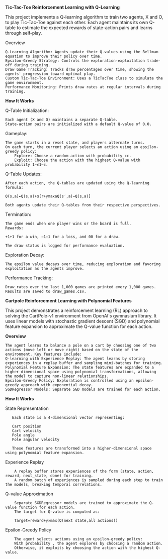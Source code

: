 **Tic-Tac-Toe Reinforcement Learning with Q-Learning**

This project implements a Q-learning algorithm to train two agents, X and O, to play Tic-Tac-Toe against each other. Each agent maintains its own Q-table to estimate the expected rewards of state-action pairs and learns through self-play.

Overview

    Q-Learning Algorithm: Agents update their Q-values using the Bellman equation to improve their policy over time.
    Epsilon-Greedy Strategy: Controls the exploration-exploitation trade-off during training.
    Draw Game Tracking: Tracks draw percentages over time, showing the agents' progression toward optimal play.
    Custom Tic-Tac-Toe Environment: Uses a TicTacToe class to simulate the game environment.
    Performance Monitoring: Prints draw rates at regular intervals during training.

**How It Works**

Q-Table Initialization:

    Each agent (X and O) maintains a separate Q-table.
    State-action pairs are initialized with a default Q-value of 0.0.

Gameplay:

    The game starts in a reset state, and players alternate turns.
    On each turn, the current player selects an action using an epsilon-greedy policy:
        Explore: Choose a random action with probability ϵϵ.
        Exploit: Choose the action with the highest Q-value with probability 1−ϵ1−ϵ.

Q-Table Updates:

    After each action, the Q-tables are updated using the Q-learning formula:
    
    Q(s,a)←Q(s,a)+α[r+γmax⁡aQ(s′,a)−Q(s,a)]
    
    Both agents update their Q-tables from their respective perspectives.

Termination:

    The game ends when one player wins or the board is full.
    Rewards:
        
    +1+1 for a win, −1−1 for a loss, and 00 for a draw.
    
    The draw status is logged for performance evaluation.

Exploration Decay:

    The epsilon value decays over time, reducing exploration and favoring exploitation as the agents improve.

Performance Tracking:

    Draw rates over the last 1,000 games are printed every 1,000 games.
    Results are saved to draw_games.csv.

**Cartpole Reinforcement Learning with Polynomial Features**

This project demonstrates a reinforcement learning (RL) approach to solving the CartPole-v1 environment from OpenAI's gymnasium library. It uses linear models with stochastic gradient descent (SGD) and polynomial feature expansion to approximate the Q-value function for each action.

**Overview**

    The agent learns to balance a pole on a cart by choosing one of two actions (move left or move right) based on the state of the environment. Key features include:  
    Q-learning with Experience Replay: The agent learns by storing experiences in a replay buffer and sampling mini-batches for training.
    Polynomial Feature Expansion: The state features are expanded to a higher-dimensional space using polynomial transformations, allowing the model to capture non-linear relationships.
    Epsilon-Greedy Policy: Exploration is controlled using an epsilon-greedy approach with exponential decay.
    SGDRegressor Models: Separate SGD models are trained for each action.

**How It Works**

State Representation

       Each state is a 4-dimensional vector representing:

       Cart position
       Cart velocity
       Pole angle
       Pole angular velocity

       These features are transformed into a higher-dimensional space using polynomial feature expansion.

Experience Replay

        A replay buffer stores experiences of the form (state, action, reward, next_state, done) for training.
        A random batch of experiences is sampled during each step to train the models, breaking temporal correlations.

Q-value Approximation
   
        Separate SGDRegressor models are trained to approximate the Q-value function for each action.
        The target for Q-value is computed as:

        Target=reward+γ×max(Q(next state,all actions))

Epsilon-Greedy Policy

        The agent selects actions using an epsilon-greedy policy:
        With probability , the agent explores by choosing a random action.
        Otherwise, it exploits by choosing the action with the highest Q-value.

